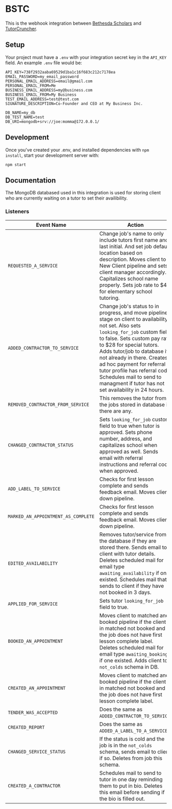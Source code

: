 # BSTC
This is the webhook integration between [Bethesda Scholars](https://www.bethesdascholars.com/) and [TutorCruncher](https://tutorcruncher.com/).

## Setup
Your project must have a `.env` with your integration secret key in the `API_KEY` field.
An example `.env` file would be:
```dotenv
API_KEY=738f2932aaba69529d1ba1c16f683c212c7178ea
EMAIL_PASSWORD=my_email_password
PERSONAL_EMAIL_ADDRESS=email@gmail.com
PERSONAL_EMAIL_FROM=Me
BUSINESS_EMAIL_ADDRESS=my@business.com
BUSINESS_EMAIL_FROM=My Business
TEST_EMAIL_ADDRESS=test@test.com
SIGNATURE_DESCRIPTION=Co-Founder and CEO at My Business Inc.

DB_NAME=my_db
DB_TEST_NAME=test
DB_URI=mongodb+srv://joe:momma@172.0.0.1/
```

## Development
Once you've created your .env, and installed dependencies with `npm install`, start your development server with:
```shell
npm start
```
## Documentation

The MongoDB databased used in this integration is used for storing client who are currently waiting on a tutor to set their availibility.

### Listeners

| Event Name                    | Action |
| ----------------------------- | ------ |
| `REQUESTED_A_SERVICE`         | Change job's name to only include tutors first name and last initial. And set job default location based on description. Moves client to New Client pipeline and sets client manager accordingly. Capitalizes school name properly. Sets job rate to $40 for elementary school tutoring. |
| `ADDED_CONTRACTOR_TO_SERVICE` | Change job's status to in progress, and move pipeline stage on client to availability not set. Also sets `looking_for_job` custom field to false. Sets custom pay rate to $28 for special tutors. Adds tutor/job to database if not already in there. Creates ad hoc payment for referral if tutor profile has referral code. Schedules mail to send to managment if tutor has not set availability in 24 hours. |
| `REMOVED_CONTRACTOR_FROM_SERVICE` | This removes the tutor from the jobs stored in database if there are any. |
 `CHANGED_CONTRACTOR_STATUS`    | Sets `looking_for_job` custom field to true when tutor is approved. Sets phone number, address, and capitalizes school when approved as well. Sends email with referral instructions and referral code when approved.|
 `ADD_LABEL_TO_SERVICE`         | Checks for first lesson complete and sends feedback email. Moves client down pipeline. |
 `MARKED_AN_APPOINTMENT_AS_COMPLETE` | Checks for first lesson complete and sends feedback email. Moves client down pipeline. |
`EDITED_AVAILABILITY`           | Removes tutor/service from the database if they are stored there. Sends email to client with tutor details. Deletes scheduled mail for email type `awaiting_availability` if one existed. Schedules mail that sends to client if they have not booked in 3 days. |
`APPLIED_FOR_SERVICE`           | Sets tutor `looking_for_job` field to true. |
`BOOKED_AN_APPOINTMENT`         | Moves client to matched and booked pipeline if the client is in matched not booked and the job does not have first lesson complete label. Deletes scheduled mail for email type `awaiting_booking` if one existed. Adds client to `not_colds` schema in DB. |
`CREATED_AN_APPOINTMENT`        | Moves client to matched and booked pipeline if the client is in matched not booked and the job does not have first lesson complete label. |
`TENDER_WAS_ACCEPTED`           | Does the same as `ADDED_CONTRACTOR_TO_SERVICE`. |
`CREATED_REPORT`                | Does the same as `ADDED_A_LABEL_TO_A_SERVICE`. |
`CHANGED_SERVICE_STATUS`        | If the status is cold and the job is in the `not_colds` schema, sends email to client if so. Deletes from job this schema. |
`CREATED_A_CONTRACTOR`          | Schedules mail to send to tutor in one day reminding them to put in bio. Deletes this email before sending if the bio is filled out. |
